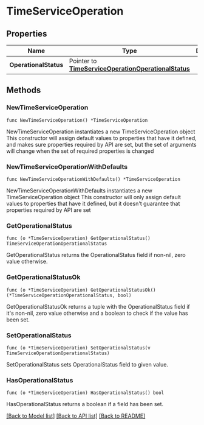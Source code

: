# TimeServiceOperation

## Properties

Name | Type | Description | Notes
------------ | ------------- | ------------- | -------------
**OperationalStatus** | Pointer to [**TimeServiceOperationOperationalStatus**](TimeServiceOperationOperationalStatus.md) |  | [optional] 

## Methods

### NewTimeServiceOperation

`func NewTimeServiceOperation() *TimeServiceOperation`

NewTimeServiceOperation instantiates a new TimeServiceOperation object
This constructor will assign default values to properties that have it defined,
and makes sure properties required by API are set, but the set of arguments
will change when the set of required properties is changed

### NewTimeServiceOperationWithDefaults

`func NewTimeServiceOperationWithDefaults() *TimeServiceOperation`

NewTimeServiceOperationWithDefaults instantiates a new TimeServiceOperation object
This constructor will only assign default values to properties that have it defined,
but it doesn't guarantee that properties required by API are set

### GetOperationalStatus

`func (o *TimeServiceOperation) GetOperationalStatus() TimeServiceOperationOperationalStatus`

GetOperationalStatus returns the OperationalStatus field if non-nil, zero value otherwise.

### GetOperationalStatusOk

`func (o *TimeServiceOperation) GetOperationalStatusOk() (*TimeServiceOperationOperationalStatus, bool)`

GetOperationalStatusOk returns a tuple with the OperationalStatus field if it's non-nil, zero value otherwise
and a boolean to check if the value has been set.

### SetOperationalStatus

`func (o *TimeServiceOperation) SetOperationalStatus(v TimeServiceOperationOperationalStatus)`

SetOperationalStatus sets OperationalStatus field to given value.

### HasOperationalStatus

`func (o *TimeServiceOperation) HasOperationalStatus() bool`

HasOperationalStatus returns a boolean if a field has been set.


[[Back to Model list]](../README.md#documentation-for-models) [[Back to API list]](../README.md#documentation-for-api-endpoints) [[Back to README]](../README.md)



